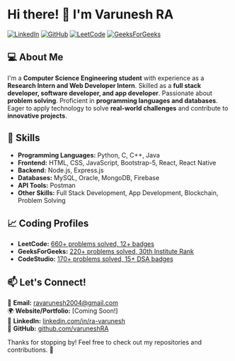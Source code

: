 # Hi there! 👋 I'm Varunesh RA

[![LinkedIn](https://img.shields.io/badge/LinkedIn-Profile-blue?style=flat&logo=linkedin)](https://www.linkedin.com/in/ra-varunesh)
[![GitHub](https://img.shields.io/badge/GitHub-Profile-black?style=flat&logo=github)](https://github.com/varuneshRA)
[![LeetCode](https://img.shields.io/badge/LeetCode-Profile-orange?style=flat&logo=leetcode)](https://leetcode.com/ravarunesh/)
[![GeeksForGeeks](https://img.shields.io/badge/GeeksForGeeks-Profile-green?style=flat)](https://www.geeksforgeeks.org/user/varunesh/)

## 💻 About Me
I'm a **Computer Science Engineering student** with experience as a **Research Intern and Web Developer Intern**. Skilled as a **full stack developer, software developer, and app developer**. Passionate about **problem solving**. Proficient in **programming languages and databases**. Eager to apply technology to solve **real-world challenges** and contribute to **innovative projects**.

## 🚀 Skills

- **Programming Languages:** Python, C, C++, Java
- **Frontend:** HTML, CSS, JavaScript, Bootstrap-5, React, React Native
- **Backend:** Node.js, Express.js
- **Databases:** MySQL, Oracle, MongoDB, Firebase
- **API Tools:** Postman
- **Other Skills:** Full Stack Development, App Development, Blockchain, Problem Solving

## 📈 Coding Profiles

- **LeetCode:** [660+ problems solved, 12+ badges](https://leetcode.com/ravarunesh/)
- **GeeksForGeeks:** [220+ problems solved, 30th Institute Rank](https://www.geeksforgeeks.org/user/varunesh/)
- **CodeStudio:** [170+ problems solved, 15+ DSA badges](https://www.naukri.com/code360/profile/e63b0116-76b9-4254-a9f5-c34c6bb766c2)

## 📫 Let's Connect!

📧 **Email:** ravarunesh2004@gmail.com  
🌍 **Website/Portfolio:** [Coming Soon!]  
🔗 **LinkedIn:** [linkedin.com/in/ra-varunesh](https://www.linkedin.com/in/ra-varunesh)  
🐙 **GitHub:** [github.com/varuneshRA](https://github.com/varuneshRA)  

Thanks for stopping by! Feel free to check out my repositories and contributions. 🚀

